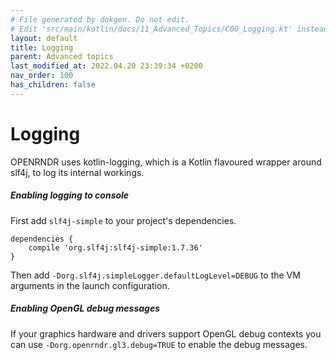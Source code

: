 ```yaml
---
# File generated by dokgen. Do not edit. 
# Edit 'src/main/kotlin/docs/11_Advanced_Topics/C00_Logging.kt' instead.
layout: default
title: Logging
parent: Advanced topics
last_modified_at: 2022.04.20 23:39:34 +0200
nav_order: 100
has_children: false
---
```

 
# Logging

OPENRNDR uses kotlin-logging, which is a Kotlin flavoured wrapper 
around slf4j, to log its internal workings.

##### Enabling logging to console

First add `slf4j-simple` to your project's dependencies.

```
dependencies {
    compile 'org.slf4j:slf4j-simple:1.7.36'
}
```

Then add `-Dorg.slf4j.simpleLogger.defaultLogLevel=DEBUG` to the 
VM arguments in the launch configuration.

##### Enabling OpenGL debug messages

If your graphics hardware and drivers support OpenGL debug contexts 
you can use `-Dorg.openrndr.gl3.debug=TRUE` to enable the debug messages. 
